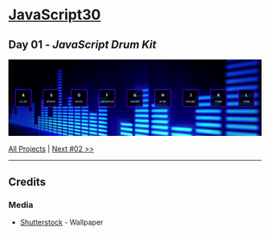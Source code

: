 # [JavaScript30](https://javascript30.com/)

## **Day 01** - *JavaScript Drum Kit*

![JavaScript Drum Kit](static/img/day01.png "JavaScript Drum Kit")



[All Projects](https://github.com/10xOXR/JavaScript30/blob/master/README.md) | [Next #02 >>](https://github.com/10xOXR/JavaScript30/tree/master/day02)

---

## Credits

### Media

- [Shutterstock](https://ak4.picdn.net/shutterstock/videos/4179554/thumb/1.jpg) - Wallpaper